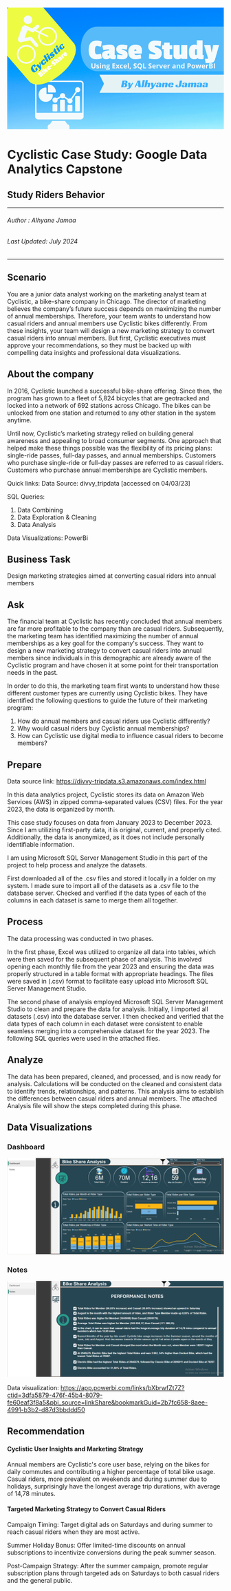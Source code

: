 ![image](https://github.com/jamaa1984/Google_Data_Analytics_Capstone_Cyclistic_Case_Study/blob/main/Cyclistic.png)
# Cyclistic Case Study: Google Data Analytics Capstone
## Study Riders Behavior
------------------------------
###### Author : Alhyane Jamaa

###### Last Updated: July 2024
------------------------------
## Scenario
You are a junior data analyst working on the marketing analyst team at Cyclistic, a bike-share
company in Chicago. The director of marketing believes the company’s future success
depends on maximizing the number of annual memberships. Therefore, your team wants to
understand how casual riders and annual members use Cyclistic bikes differently. From these
insights, your team will design a new marketing strategy to convert casual riders into annual
members. But first, Cyclistic executives must approve your recommendations, so they must be
backed up with compelling data insights and professional data visualizations.


## About the company

In 2016, Cyclistic launched a successful bike-share offering. Since then, the program has grown
to a fleet of 5,824 bicycles that are geotracked and locked into a network of 692 stations
across Chicago. The bikes can be unlocked from one station and returned to any other station
in the system anytime.

Until now, Cyclistic’s marketing strategy relied on building general awareness and appealing to
broad consumer segments. One approach that helped make these things possible was the
flexibility of its pricing plans: single-ride passes, full-day passes, and annual memberships.
Customers who purchase single-ride or full-day passes are referred to as casual riders.
Customers who purchase annual memberships are Cyclistic members.

Quick links:
Data Source: divvy_tripdata [accessed on 04/03/23]

SQL Queries:
01. Data Combining
02. Data Exploration & Cleaning
04. Data Analysis

Data Visualizations: PowerBi

## Business Task 
Design marketing strategies aimed at converting casual riders into annual members

## Ask 
The financial team at Cyclistic has recently concluded that annual members are far more profitable to the company than are casual riders. Subsequently, the marketing team has identified maximizing the number of annual memberships as a key goal for the company's success. They want to design a new marketing strategy to convert casual riders into annual members since individuals in this demographic are already aware of the Cyclistic program and have chosen it at some point for their transportation needs in the past.

In order to do this, the marketing team first wants to understand how these different customer types are currently using Cyclistic bikes. They have identified the following questions to guide the future of their marketing program:

1. How do annual members and casual riders use Cyclistic differently?
2. Why would casual riders buy Cyclistic annual memberships?
3. How can Cyclistic use digital media to influence casual riders to become members?

## Prepare
Data source link: https://divvy-tripdata.s3.amazonaws.com/index.html

In this data analytics project, Cyclistic stores its data on Amazon Web Services (AWS) in zipped comma-separated values (CSV) files. For the year 2023, the data is organized by month.

This case study focuses on data from January 2023 to December 2023. Since I am utilizing first-party data, it is original, current, and properly cited. Additionally, the data is anonymized, as it does not include personally identifiable information.

I am using Microsoft SQL Server Management Studio in this part of the project to help process and analyze the datasets.

First downloaded all of the .csv files and stored it locally in a folder on my system. I made sure to import all of the datasets as a .csv file to the database server. Checked and verified if the data types of each of the columns in each dataset is same to merge them all together.

## Process 
The data processing was conducted in two phases.

In the first phase, Excel was utilized to organize all data into tables, which were then saved for the subsequent phase of analysis. This involved opening each monthly file from the year 2023 and ensuring the data was properly structured in a table format with appropriate headings. The files were saved in (.csv) format to facilitate easy upload into Microsoft SQL Server Management Studio.

The second phase of analysis employed Microsoft SQL Server Management Studio to clean and prepare the data for analysis. Initially, I imported all datasets (.csv) into the database server. I then checked and verified that the data types of each column in each dataset were consistent to enable seamless merging into a comprehensive dataset for the year 2023. The following SQL queries were used in the attached files. 

## Analyze
The data has been prepared, cleaned, and processed, and is now ready for analysis. Calculations will be conducted on the cleaned and consistent data to identify trends, relationships, and patterns. This analysis aims to establish the differences between casual riders and annual members. The attached Analysis file will show the steps completed during this phase. 

## Data Visualizations
### Dashboard
![image](https://github.com/jamaa1984/Google_Data_Analytics_Capstone_Cyclistic_Case_Study/blob/main/Dashboard.png)

### Notes
![image](https://github.com/jamaa1984/Google_Data_Analytics_Capstone_Cyclistic_Case_Study/blob/main/Notes.png)

Data visualization: https://app.powerbi.com/links/bXbrwfZt7Z?ctid=3dfa5879-476f-45b4-8079-fe60eaf3f8a5&pbi_source=linkShare&bookmarkGuid=2b7fc658-8aee-4991-b3b2-d87d3bbddd50

## Recommendation

#### Cyclistic User Insights and Marketing Strategy

Annual members are Cyclistic's core user base, relying on the bikes for daily commutes and contributing a higher percentage of total bike usage.
Casual riders, more prevalent on weekends and during summer due to holidays, surprisingly have the longest average trip durations, with average of 14,78 minutes.

#### Targeted Marketing Strategy to Convert Casual Riders

Campaign Timing: Target digital ads on Saturdays and during summer to reach casual riders when they are most active.

Summer Holiday Bonus: Offer limited-time discounts on annual subscriptions to incentivize conversions during the peak summer season.

Post-Campaign Strategy: After the summer campaign, promote regular subscription plans through targeted ads on Saturdays to both casual riders and the general public.
